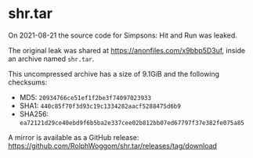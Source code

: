 # shr.tar

On 2021-08-21 the source code for Simpsons: Hit and Run was leaked.

The original leak was shared at https://anonfiles.com/x9bbp5D3uf, inside an archive named `shr.tar`.

This uncompressed archive has a size of 9.1GiB and the following checksums:

- MD5: `20934766ce51ef1f2be3f74097023933`
- SHA1: `440c85f70f3d93c19c1334282aacf5288475d6b9`
- SHA256: `ea72121d29ce40ebd9f6b5ba2e337cee02b812bb07ed67797f37e382fe075a85`

A mirror is available as a GitHub release: https://github.com/RolphWoggom/shr.tar/releases/tag/download
